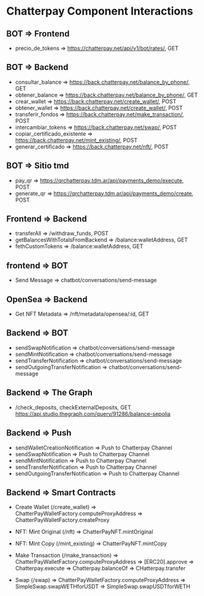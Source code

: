 # Chatterpay Component Interactions

## BOT => Frontend

- precio_de_tokens => https://chatterpay.net/api/v1/bot/rates/, GET

## BOT => Backend

- consultar_balance => https://back.chatterpay.net/balance_by_phone/, GET
- obtener_balance => https://back.chatterpay.net/balance_by_phone/, GET
- crear_wallet => https://back.chatterpay.net/create_wallet/, POST
- obtener_wallet => https://back.chatterpay.net/create_wallet/, POST
- transferir_fondos => https://back.chatterpay.net/make_transaction/, POST
- intercambiar_tokens => https://back.chatterpay.net/swap/, POST
- copiar_certificado_existente => https://back.chatterpay.net/mint_existing/, POST
- generar_certificado => https://back.chatterpay.net/nft/, POST

## BOT => Sitio tmd

- pay_qr => https://qrchatterpay.tdm.ar/api/payments_demo/execute, POST
- generate_qr => https://qrchatterpay.tdm.ar/api/payments_demo/create, POST

## Frontend => Backend

- transferAll => /withdraw_funds, POST
- getBalancesWithTotalsFromBackend => /balance:walletAddress, GET
- fethCustomTokens =>  /balance:walletAddress, GET

## frontend => BOT

- Send Message => chatbot/conversations/send-message

## OpenSea => Backend

- Get NFT Metadata => /nft/metadata/opensea/:id, GET

## Backend => BOT

- sendSwapNotification => chatbot/conversations/send-message
- sendMintNotification => chatbot/conversations/send-message
- sendTransferNotification => chatbot/conversations/send-message
- sendOutgoingTransferNotification => chatbot/conversations/send-message 

## Backend => The Graph

- /check_deposits, checkExternalDeposits, GET https://api.studio.thegraph.com/query/91286/balance-sepolia

## Backend => Push

- sendWalletCreationNotification => Push to Chatterpay Channel
- sendSwapNotification => Push to Chatterpay Channel
- sendMintNotification => Push to Chatterpay Channel
- sendTransferNotification => Push to Chatterpay Channel
- sendOutgoingTransferNotification => Push to Chatterpay Channel


## Backend => Smart Contracts

- Create Wallet (/create_wallet) 
    => ChatterPayWalletFactory.computeProxyAddress
    => ChatterPayWalletFactory.createProxy

- NFT: Mint Original (/nft) => ChatterPayNFT.mintOriginal

- NFT: Mint Copy (/mint_existing) => ChatterPayNFT.mintCopy

- Make Transaction (/make_transaction) 
    => ChatterPayWalletFactory.computeProxyAddress
    => [ERC20].approve
    => Chatterpay.execute
    => Chatterpay.balanceOf
    => CHatterpay.transfer

- Swap (/swap) 
    => ChatterPayWalletFactory.computeProxyAddress
    => SimpleSwap.swapWETHforUSDT
    => SimpleSwap.swapUSDTforWETH
    

